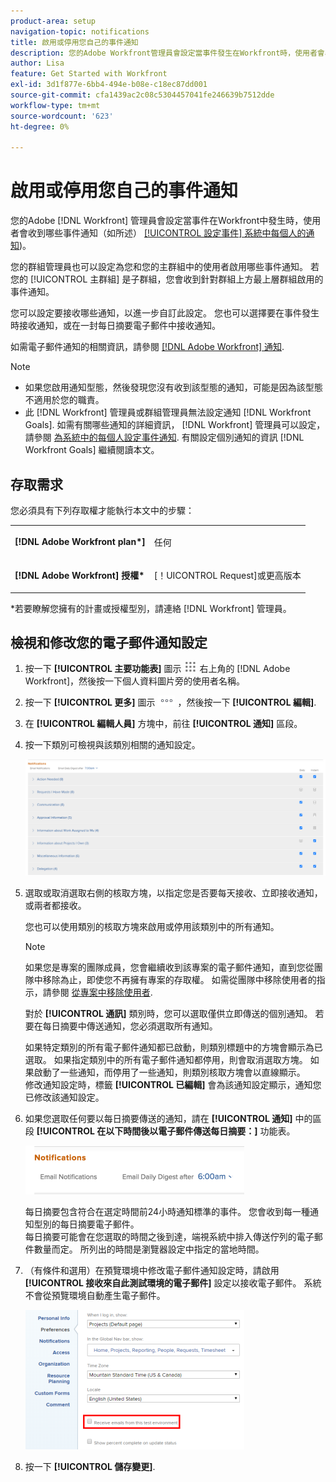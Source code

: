 ```yaml
---
product-area: setup
navigation-topic: notifications
title: 啟用或停用您自己的事件通知
description: 您的Adobe Workfront管理員會設定當事件發生在Workfront時，使用者會收到哪些事件通知。
author: Lisa
feature: Get Started with Workfront
exl-id: 3d1f877e-6bb4-494e-b08e-c18ec87dd001
source-git-commit: cfa1439ac2c08c5304457041fe246639b7512dde
workflow-type: tm+mt
source-wordcount: '623'
ht-degree: 0%

---
```


# 啟用或停用您自己的事件通知

您的Adobe [!DNL Workfront] 管理員會設定當事件在Workfront中發生時，使用者會收到哪些事件通知（如所述） [[!UICONTROL 設定事件] 系統中每個人的通知](../../administration-and-setup/manage-workfront/emails/configure-event-notifications-for-everyone-in-the-system.md))。

您的群組管理員也可以設定為您和您的主群組中的使用者啟用哪些事件通知。 若您的 [!UICONTROL 主群組] 是子群組，您會收到針對群組上方最上層群組啟用的事件通知。

您可以設定要接收哪些通知，以進一步自訂此設定。 您也可以選擇要在事件發生時接收通知，或在一封每日摘要電子郵件中接收通知。

如需電子郵件通知的相關資訊，請參閱 [[!DNL Adobe Workfront] 通知](../../workfront-basics/using-notifications/wf-notifications.md).

>[!NOTE]
>
>* 如果您啟用通知型態，然後發現您沒有收到該型態的通知，可能是因為該型態不適用於您的職責。
>* 此 [!DNL Workfront] 管理員或群組管理員無法設定通知 [!DNL Workfront Goals]. 如需有關哪些通知的詳細資訊， [!DNL Workfront] 管理員可以設定，請參閱 [為系統中的每個人設定事件通知](../../administration-and-setup/manage-workfront/emails/configure-event-notifications-for-everyone-in-the-system.md). 有關設定個別通知的資訊 [!DNL Workfront Goals] 繼續閱讀本文。
>

## 存取需求

您必須具有下列存取權才能執行本文中的步驟：

<table style="table-layout:auto"> 
 <col> 
 </col> 
 <col> 
 </col> 
 <tbody> 
  <tr> 
   <td role="rowheader"><strong>[!DNL Adobe Workfront plan*]</strong></td> 
   <td> <p>任何</p> </td> 
  </tr> 
  <tr> 
   <td role="rowheader"><strong>[!DNL Adobe Workfront] 授權*</strong></td> 
   <td> <p>[！UICONTROL Request]或更高版本</p> </td> 
  </tr> 
 </tbody> 
</table>

&#42;若要瞭解您擁有的計畫或授權型別，請連絡 [!DNL Workfront] 管理員。

## 檢視和修改您的電子郵件通知設定

1. 按一下 **[!UICONTROL 主要功能表]** 圖示 ![](assets/main-menu-icon.png) 右上角的 [!DNL Adobe Workfront]，然後按一下個人資料圖片旁的使用者名稱。

1. 按一下 **[!UICONTROL 更多]** 圖示 ![](assets/more-icon.png) ，然後按一下 **[!UICONTROL 編輯]**.

1. 在 **[!UICONTROL 編輯人員]** 方塊中，前往 **[!UICONTROL 通知]** 區段。

1. 按一下類別可檢視與該類別相關的通知設定。

   ![](assets/my-profile-notifications.png)

1. 選取或取消選取右側的核取方塊，以指定您是否要每天接收、立即接收通知，或兩者都接收。

   您也可以使用類別的核取方塊來啟用或停用該類別中的所有通知。

   >[!NOTE]
   >
   >如果您是專案的團隊成員，您會繼續收到該專案的電子郵件通知，直到您從團隊中移除為止，即使您不再擁有專案的存取權。 如需從團隊中移除使用者的指示，請參閱 [從專案中移除使用者](../../manage-work/projects/manage-projects/remove-users-from-projects.md).

   對於 **[!UICONTROL 通訊]** 類別時，您可以選取僅供立即傳送的個別通知。 若要在每日摘要中傳送通知，您必須選取所有通知。

   如果特定類別的所有電子郵件通知都已啟動，則類別標題中的方塊會顯示為已選取。 如果指定類別中的所有電子郵件通知都停用，則會取消選取方塊。 如果啟動了一些通知，而停用了一些通知，則類別核取方塊會以直線顯示。\
   修改通知設定時，標籤 **[!UICONTROL 已編輯]** 會為該通知設定顯示，通知您已修改該通知設定。

1. 如果您選取任何要以每日摘要傳送的通知，請在 **[!UICONTROL 通知]** 中的區段 **[!UICONTROL 在以下時間後以電子郵件傳送每日摘要：]** 功能表。

   ![](assets/digest-time-stamp-my-settings-350x78.png)

   每日摘要包含符合在選定時間前24小時通知標準的事件。 您會收到每一種通知型別的每日摘要電子郵件。\
   每日摘要可能會在您選取的時間之後到達，端視系統中排入傳送佇列的電子郵件數量而定。 所列出的時間是瀏覽器設定中指定的當地時間。

1. （有條件和選用）在預覽環境中修改電子郵件通知設定時，請啟用 **[!UICONTROL 接收來自此測試環境的電子郵件]** 設定以接收電子郵件。 系統不會從預覽環境自動產生電子郵件。

   ![](assets/receive-emails-from-sandbox-setting-edit-350x223.png)

1. 按一下 **[!UICONTROL 儲存變更]**.
